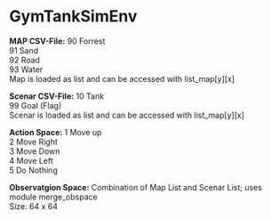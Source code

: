 # GymTankSimEnv
**MAP CSV-File:**
    90  Forrest<br>
    91  Sand<br>
    92  Road<br>
    93  Water<br>
    Map is loaded as list and can be accessed with list_map[y][x]
    
**Scenar CSV-File:**
    10  Tank<br>
    99  Goal (Flag)<br>
    Scenar is loaded as list and can be accessed with list_map[y][x]
    
**Action Space:**
    1   Move up<br>
    2   Move Right<br>
    3   Move Down<br>
    4   Move Left<br>
    5   Do Nothing
    
**Observatgion Space:**
    Combination of Map List and Scenar List; uses module merge_obspace<br>
    Size: 64 x 64
